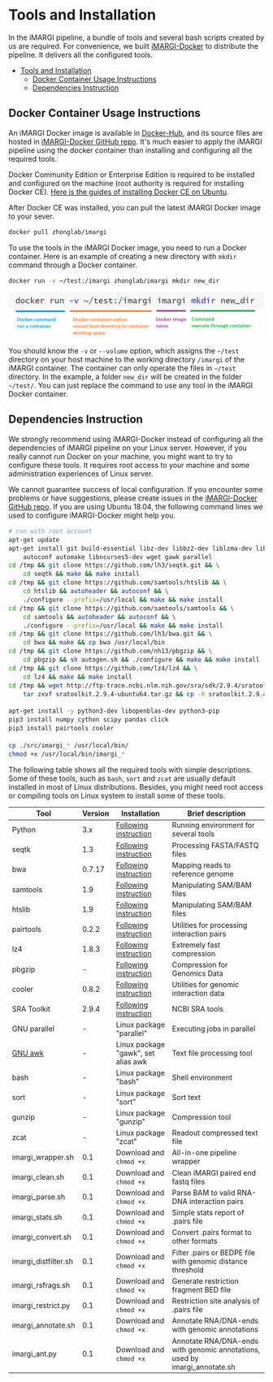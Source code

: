 # Tools and Installation

In the iMARGI pipeline, a bundle of tools and several bash scripts created by us are required. For convenience,
we built [iMARGI-Docker](https://hub.docker.com/r/zhonglab/imargi) to distribute the pipeline. It delivers all the
configured tools.

- [Tools and Installation](#tools-and-installation)
  - [Docker Container Usage Instructions](#docker-container-usage-instructions)
  - [Dependencies Instruction](#dependencies-instruction)

## Docker Container Usage Instructions

An iMARGI Docker image is available in [Docker-Hub](https://hub.docker.com/r/zhonglab/imargi), and its source files are
hosted in [iMARGI-Docker GitHub repo](https://github.com/Zhong-Lab-UCSD/iMARGI-Docker). It's much easier to apply the
iMARGI pipeline using the docker container than installing and configuring all the required tools.

Docker Community Edition or Enterprise Edition is required to be installed and configured on the machine (root
authority is required for installing Docker CE).
[Here is the guides of installing Docker CE on Ubuntu](https://docs.docker.com/install/linux/docker-ce/ubuntu/).

After Docker CE was installed, you can pull the latest iMARGI Docker image to your sever.

```bash
docker pull zhonglab/imargi
```

To use the tools in the iMARGI Docker image, you need to run a Docker container. Here is an example of creating a
new directory with `mkdir` command through a Docker container.

``` bash
docker run -v ~/test:/imargi zhonglab/imargi mkdir new_dir
```

![](./figures/docker_command_example.png)

You should know the `-v` or `--volume` option, which assigns the `~/test` directory on your host machine to the
working directory `/imargi` of the iMARGI container. The container can only operate the files in `~/test` directory.
In the example, a folder `new_dir` will be created in the folder `~/test/`. You can just replace the command to use
any tool in the iMARGI Docker container.

## Dependencies Instruction

We strongly recommend using iMARGI-Docker instead of configuring all the dependencies of iMARGI pipeline on your Linux
server. However, if you really cannot run Docker on your machine, you might want to try to configure these tools. It
requires root access to your machine and some administration experiences of Linux server.

We cannot guarantee success of local configuration. If you encounter some problems or have suggestions, please create
issues in the [iMARGI-Docker GitHub repo](https://github.com/Zhong-Lab-UCSD/iMARGI-Docker). If you are using Ubuntu
18.04, the following command lines we used to configure iMARGI-Docker might help you.

``` bash
# run with root account
apt-get update
apt-get install git build-essential libz-dev libbz2-dev liblzma-dev libssl-dev libcurl4-gnutls-dev \
    autoconf automake libncurses5-dev wget gawk parallel
cd /tmp && git clone https://github.com/lh3/seqtk.git && \
    cd seqtk && make && make install
cd /tmp && git clone https://github.com/samtools/htslib && \
    cd htslib && autoheader && autoconf && \
    ./configure --prefix=/usr/local && make && make install
cd /tmp && git clone https://github.com/samtools/samtools && \
    cd samtools && autoheader && autoconf && \
    ./configure --prefix=/usr/local && make && make install
cd /tmp && git clone https://github.com/lh3/bwa.git && \
    cd bwa && make && cp bwa /usr/local/bin
cd /tmp && git clone https://github.com/nh13/pbgzip && \
    cd pbgzip && sh autogen.sh && ./configure && make && make install
cd /tmp && git clone https://github.com/lz4/lz4 && \
    cd lz4 && make && make install
cd /tmp && wget http://ftp-trace.ncbi.nlm.nih.gov/sra/sdk/2.9.4/sratoolkit.2.9.4-ubuntu64.tar.gz && \
    tar zxvf sratoolkit.2.9.4-ubuntu64.tar.gz && cp -R sratoolkit.2.9.4-ubuntu64/bin/* /usr/local/bin

apt-get install -y python3-dev libopenblas-dev python3-pip
pip3 install numpy cython scipy pandas click
pip3 install pairtools cooler

cp ./src/imargi_* /usr/local/bin/
chmod +x /usr/local/bin/imargi_*
```

The following table shows all the required tools with simple descriptions. Some of these tools, such as `bash`, `sort`
and `zcat` are usually default installed in most of Linux distributions. Besides, you might need root access or
compiling tools on Linux system to install some of these tools.

Tool | Version  | Installation | Brief description
---------|----------|---------|-----------
Python | 3.x | [Following instruction](https://www.python.org/downloads/) | Running environment for several tools
seqtk | 1.3 | [Following instruction](https://github.com/lh3/seqtk)| Processing FASTA/FASTQ files
bwa | 0.7.17 | [Following instruction](https://github.com/lh3/bwa) | Mapping reads to reference genome
samtools | 1.9 | [Following instruction](http://www.htslib.org/download/)| Manipulating SAM/BAM files
htslib | 1.9 | [Following instruction](http://www.htslib.org/download/)| Manipulating SAM/BAM files
pairtools | 0.2.2 | [Following instruction](https://pairtools.readthedocs.io/en/latest/installation.html)| Utilities for processing interaction pairs
lz4 | 1.8.3 | [Following instruction](https://github.com/lz4/lz4) | Extremely fast compression
pbgzip | - | [Following instruction](https://github.com/nh13/pbgzip)| Compression for Genomics Data
cooler | 0.8.2 | [Following instruction](https://github.com/mirnylab/cooler)| Utilities for genomic interaction data
SRA Toolkit | 2.9.4  | [Following instruction](https://github.com/ncbi/sra-tools) | NCBI SRA tools
GNU parallel | - | Linux package "parallel" | Executing jobs in parallel
[GNU awk](https://www.gnu.org/software/gawk/manual/html_node/Quick-Installation.html)| - | Linux package "gawk", set alias awk | Text file processing tool
bash | - | Linux package "bash" | Shell environment
sort | - | Linux package "sort" | Sort text
gunzip | - | Linux package "gunzip" | Compression tool
zcat | - | Linux package "zcat" | Readout compressed text file
imargi_wrapper.sh | 0.1 | Download and `chmod +x` | All-in-one pipeline wrapper
imargi_clean.sh | 0.1 | Download and `chmod +x` | Clean iMARGI paired end fastq files
imargi_parse.sh | 0.1| Download and `chmod +x` | Parse BAM to valid RNA-DNA interaction pairs
imargi_stats.sh | 0.1 | Download and `chmod +x` | Simple stats report of .pairs file
imargi_convert.sh | 0.1| Download and `chmod +x` | Convert .pairs format to other formats
imargi_distfilter.sh | 0.1 | Download and `chmod +x` | Filter .pairs or BEDPE file with genomic distance threshold
imargi_rsfrags.sh | 0.1 | Download and `chmod +x` | Generate restriction fragment BED file
imargi_restrict.py | 0.1 | Download and `chmod +x` | Restriction site analysis of .pairs file
imargi_annotate.sh | 0.1| Download and `chmod +x` | Annotate RNA/DNA-ends with genomic annotations
imargi_ant.py | 0.1 | Download and `chmod +x` | Annotate RNA/DNA-ends with genomic annotations, used by imargi_annotate.sh